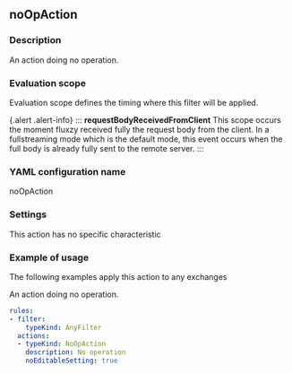 ## noOpAction

### Description

An action doing no operation.

### Evaluation scope

Evaluation scope defines the timing where this filter will be applied. 

{.alert .alert-info}
:::
**requestBodyReceivedFromClient** This scope occurs the moment fluxzy received fully the request body from the client. In a fullstreaming mode which is the default mode, this event occurs when the full body is already fully sent to the remote server. 
:::

### YAML configuration name

noOpAction

### Settings

This action has no specific characteristic

### Example of usage

The following examples apply this action to any exchanges

An action doing no operation.

```yaml
rules:
- filter:
    typeKind: AnyFilter
  actions:
  - typeKind: NoOpAction
    description: No operation
    noEditableSetting: true
```



